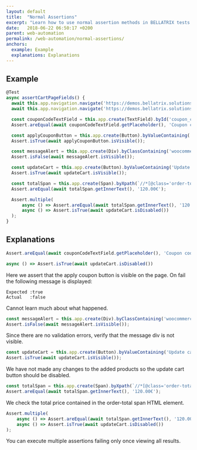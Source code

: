 ```yaml
---
layout: default
title:  "Normal Assertions"
excerpt: "Learn how to use normal assertion methods in BELLATRIX tests."
date:   2018-06-22 06:50:17 +0200
parent: web-automation
permalink: /web-automation/normal-assertions/
anchors:
  example: Example
  explanations: Explanations
---
```

Example
-------
```typescript
@Test
async assertCartPageFields() {
  await this.app.navigation.navigate('https://demos.bellatrix.solutions/?add-to-cart=26');
  await this.app.navigation.navigate('https://demos.bellatrix.solutions/cart/');

  const couponCodeTextField = this.app.create(TextField).byId('coupon_code');
  Assert.areEqual(await couponCodeTextField.getPlaceholder(), 'Coupon code');

  const applyCouponButton = this.app.create(Button).byValueContaining('Apply coupon');
  Assert.isTrue(await applyCouponButton.isVisible());

  const messageAlert = this.app.create(Div).byClassContaining('woocommerce-message');
  Assert.isFalse(await messageAlert.isVisible());

  const updateCart = this.app.create(Button).byValueContaining('Update cart');
  Assert.isTrue(await updateCart.isVisible());

  const totalSpan = this.app.create(Span).byXpath(`//*[@class='order-total']//span`);
  Assert.areEqual(await totalSpan.getInnerText(), '120.00€');

  Assert.multiple(
      async () => Assert.areEqual(await totalSpan.getInnerText(), '120.00€'),
      async () => Assert.isTrue(await updateCart.isDisabled())
  );
}
```

Explanations
------------
```typescript
Assert.areEqual(await couponCodeTextField.getPlaceholder(), 'Coupon code');
```
```typescript
async () => Assert.isTrue(await updateCart.isDisabled())
```
Here we assert that the apply coupon button is visible on the page. On fail the following message is displayed:
```
Expected :true
Actual   :false
```
Cannot learn much about what happened.
```typescript
const messageAlert = this.app.create(Div).byClassContaining('woocommerce-message');
Assert.isFalse(await messageAlert.isVisible());
```
Since there are no validation errors, verify that the message div is not visible.
```typescript
const updateCart = this.app.create(Button).byValueContaining('Update cart');
Assert.isTrue(await updateCart.isVisible());
```
We have not made any changes to the added products so the update cart button should be disabled.
```typescript
const totalSpan = this.app.create(Span).byXpath(`//*[@class='order-total']//span`);
Assert.areEqual(await totalSpan.getInnerText(), '120.00€');
```
We check the total price contained in the order-total span HTML element.

```typescript
Assert.multiple(
    async () => Assert.areEqual(await totalSpan.getInnerText(), '120.00€'),
    async () => Assert.isTrue(await updateCart.isDisabled())
);
```
You can execute multiple assertions failing only once viewing all results.

<!-- One more thing you need to keep in mind is that normal assertion methods do not include BDD logging and any available hooks. BELLATRIX provides you with a full BDD logging support for **validate** assertions and gives you a way to hook your logic in multiple places. -->